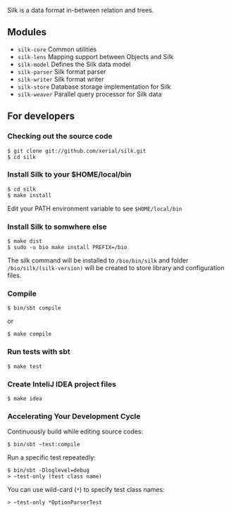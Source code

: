 
Silk is a data format in-between relation and trees.

## Modules
* `silk-core`	Common utilities
* `silk-lens`	    Mapping support between Objects and Silk
* `silk-model`	Defines the Silk data model
* `silk-parser`	Silk format parser
* `silk-writer`	Silk format writer
* `silk-store`	Database storage implementation for Silk
* `silk-weaver`	Parallel query processor for Silk data

## For developers

### Checking out the source code
```
$ git clone git://github.com/xerial/silk.git
$ cd silk
```

### Install Silk to your $HOME/local/bin
```
$ cd silk
$ make install
```
Edit your PATH environment variable to see `$HOME/local/bin`

### Install Silk to somwhere else 
```
$ make dist
$ sudo -u bio make install PREFIX=/bio
```
The silk command will be installed to `/bio/bin/silk` and folder `/bio/silk/(silk-version)` will be 
created to store library and configuration files.


### Compile 

```
$ bin/sbt compile
```

or

```
$ make compile
```

### Run tests with sbt

```
$ make test
```

### Create InteliJ IDEA project files

```
$ make idea
```

### Accelerating Your Development Cycle

Continuously build while editing source codes:

    $ bin/sbt ~test:compile

Run a specific test repeatedly:

    $ bin/sbt -Dloglevel=debug
    > ~test-only (test class name) 

You can use wild-card (`*`) to specify test class names:
```
> ~test-only *OptionParserTest
```


